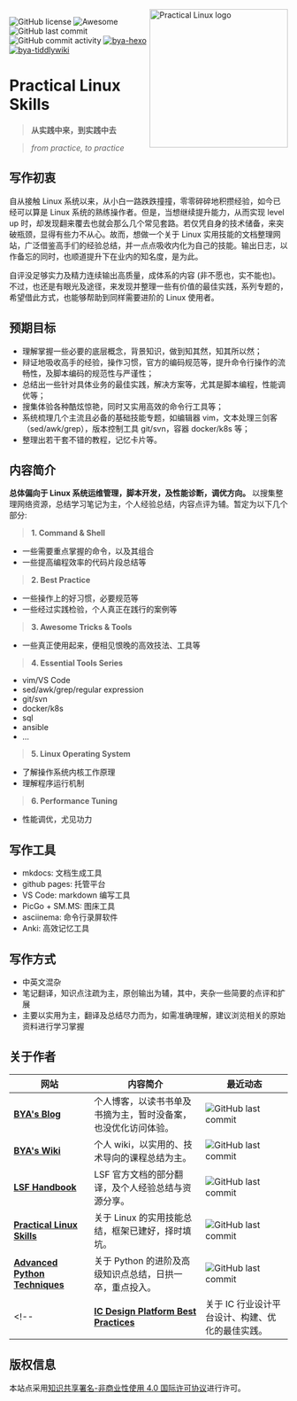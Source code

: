 <!-- <img src="assets/image/logo.png" alt="Practical Linux logo" title="Practical Linux" width="250" align="right" /> -->
<img src="https://s2.loli.net/2022/04/16/2q84cIWknSEfMAK.png" alt="Practical Linux logo" title="Practical Linux" width="250" align="right" />

<!-- 标签生成网站 https://img.shields.io  -->

<!-- ![GitHub license](https://img.shields.io/badge/license-MIT-blue.svg) -->
![GitHub license](https://img.shields.io/badge/license-CC%204.0-blue)
![Awesome](https://awesome.re/badge.svg)
![GitHub last commit](https://img.shields.io/github/last-commit/baiyongan/practical-linux-skills)
![GitHub commit activity](https://img.shields.io/github/commit-activity/y/baiyongan/practical-linux-skills?color=orange)
[![bya-hexo](https://img.shields.io/badge/blog-bya%40hexo-lightgrey)](https://baiyongan.github.io)
[![bya-tiddlywiki](https://img.shields.io/badge/wiki-bya%40tiddly-9cf)](http://106.14.160.45:8081)

<!-- [![Awesome](https://awesome.re/badge.svg)](https://awesome.re) ![GitHub license](https://img.shields.io/badge/license-MIT-blue.svg) -->
<!-- [![PRs welcome](https://img.shields.io/badge/PRs-welcome-brightgreen.svg?style=flat-square)](https://github.com/amzn/style-dictionary/blob/master/CONTRIBUTING.md#submitting-pull-requests)
<br/>
[![Build Status](https://img.shields.io/travis/amzn/style-dictionary.svg?style=flat-square)](https://travis-ci.org/amzn/style-dictionary)
[![downloads](https://img.shields.io/npm/dm/style-dictionary.svg?style=flat-square)](https://www.npmjs.com/package/style-dictionary) -->

# Practical Linux Skills

> **从实践中来，到实践中去**

> *from practice, to practice*


## 写作初衷

自从接触 Linux 系统以来，从小白一路跌跌撞撞，零零碎碎地积攒经验，如今已经可以算是 Linux 系统的熟练操作者。但是，当想继续提升能力，从而实现 level up 时，却发现翻来覆去也就会那么几个常见套路。若仅凭自身的技术储备，来突破瓶颈，显得有些力不从心。故而，想做一个关于 Linux 实用技能的文档整理网站，广泛借鉴高手们的经验总结，并一点点吸收内化为自己的技能。输出日志，以作备忘的同时，也顺道提升下在业内的知名度，是为此。

自评没足够实力及精力连续输出高质量，成体系的内容 (非不愿也，实不能也)。不过，也还是有眼光及途径，来发现并整理一些有价值的最佳实践，系列专题的，希望借此方式，也能够帮助到同样需要进阶的 Linux 使用者。

## 预期目标

- 理解掌握一些必要的底层概念，背景知识，做到知其然，知其所以然；
- 辩证地吸收高手的经验，操作习惯，官方的编码规范等，提升命令行操作的流畅性，及脚本编码的规范性与严谨性；
- 总结出一些针对具体业务的最佳实践，解决方案等，尤其是脚本编程，性能调优等；
- 搜集体验各种酷炫惊艳，同时又实用高效的命令行工具等；
- 系统梳理几个主流且必备的基础技能专题，如编辑器 vim，文本处理三剑客（sed/awk/grep），版本控制工具 git/svn，容器 docker/k8s 等；
- 整理出若干套不错的教程，记忆卡片等。

## 内容简介

**总体偏向于 Linux 系统运维管理，脚本开发，及性能诊断，调优方向。** 以搜集整理网络资源，总结学习笔记为主，个人经验总结，内容点评为辅。暂定为以下几个部分:

<!-- > **1. Minimum Necessary Knowledge**

- 最少必要知识，一些应该形成肌肉记忆，条件反射的操作或概念。 -->

> **1. Command & Shell**

- 一些需要重点掌握的命令，以及其组合
- 一些提高编程效率的代码片段总结等

> **2. Best Practice**

- 一些操作上的好习惯，必要规范等
- 一些经过实践检验，个人真正在践行的案例等

> **3. Awesome Tricks & Tools**

- 一些真正使用起来，便相见恨晚的高效技法、工具等

> **4. Essential Tools Series**

- vim/VS Code
- sed/awk/grep/regular expression
- git/svn
- docker/k8s
- sql
- ansible
- ...

> **5. Linux Operating System**

- 了解操作系统内核工作原理
- 理解程序运行机制

> **6. Performance Tuning**

- 性能调优，尤见功力

## 写作工具

- mkdocs: 文档生成工具
- github pages: 托管平台
- VS Code: markdown 编写工具
- PicGo + SM.MS: 图床工具
- asciinema: 命令行录屏软件
- Anki: 高效记忆工具

## 写作方式

- 中英文混杂
- 笔记翻译，知识点注疏为主，原创输出为辅，其中，夹杂一些简要的点评和扩展
- 主要以实用为主，翻译及总结尽力而为，如需准确理解，建议浏览相关的原始资料进行学习掌握

## 关于作者

| 网站                                                         | 内容简介                                                     | 最近动态                                                     |
| ------------------------------------------------------------ | ------------------------------------------------------------ | ------------------------------------------------------------ |
| [**BYA's Blog**](https://baiyongan.github.io)                | 个人博客，以读书书单及书摘为主，暂时没备案，也没优化访问体验。 | ![GitHub last commit](https://img.shields.io/github/last-commit/baiyongan/baiyongan.github.io?logo=github&style=for-the-badge) |
| [**BYA's Wiki**](http://106.14.160.45:8081)                  | 个人 wiki，以实用的、技术导向的课程总结为主。                | ![GitHub last commit](https://img.shields.io/github/last-commit/baiyongan/everything-notes?color=blue&logo=github&style=for-the-badge) |
| [**LSF Handbook**](http://baiyongan.github.io/lsf-handbook)  | LSF 官方文档的部分翻译，及个人经验总结与资源分享。           | ![GitHub last commit](https://img.shields.io/github/last-commit/baiyongan/lsf-handbook?logo=github&style=for-the-badge) |
| [**Practical Linux Skills**](http://106.14.160.45)           | 关于 Linux 的实用技能总结，框架已建好，择时填坑。            | ![GitHub last commit](https://img.shields.io/github/last-commit/baiyongan/practical-linux-skills?color=blue&logo=github&style=for-the-badge) |
| [**Advanced Python Techniques**](http://106.14.160.45:8080)  | 关于 Python 的进阶及高级知识点总结，日拱一卒，重点投入。     | ![GitHub last commit](https://img.shields.io/github/last-commit/baiyongan/advanced-python-techniques?color=gold&logo=github&style=for-the-badge) |
<!-- | [**IC Design Platform Best Practices**](http://106.14.160.45:8090) | 关于 IC 行业设计平台设计、构建、优化的最佳实践。             | ![GitHub last commit](https://img.shields.io/github/last-commit/baiyongan/ic-design-platform-best-practices?color=grey&logo=github&style=for-the-badge) | -->


## 版权信息

本站点采用[知识共享署名-非商业性使用 4.0 国际许可协议](https://github.com/baiyongan/practical_linux_skills/blob/main/docs/LICENSE)进行许可。